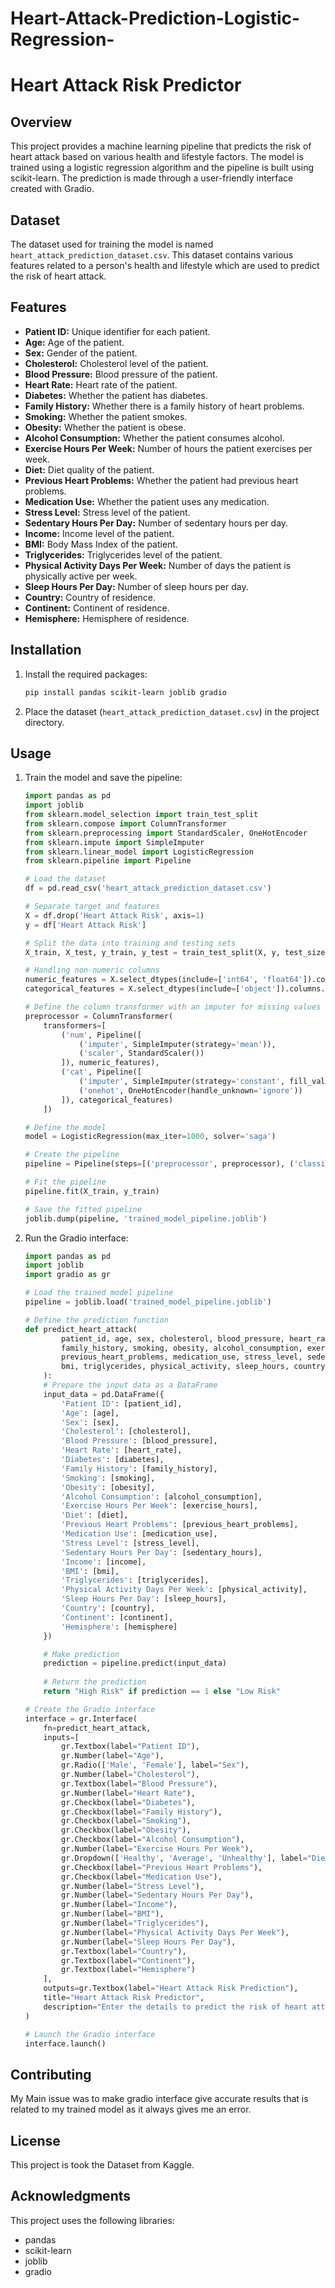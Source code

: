 # Heart-Attack-Prediction-Logistic-Regression-
# Heart Attack Risk Predictor

## Overview

This project provides a machine learning pipeline that predicts the risk of heart attack based on various health and lifestyle factors. The model is trained using a logistic regression algorithm and the pipeline is built using scikit-learn. The prediction is made through a user-friendly interface created with Gradio.

## Dataset

The dataset used for training the model is named `heart_attack_prediction_dataset.csv`. This dataset contains various features related to a person's health and lifestyle which are used to predict the risk of heart attack.

## Features

- **Patient ID:** Unique identifier for each patient.
- **Age:** Age of the patient.
- **Sex:** Gender of the patient.
- **Cholesterol:** Cholesterol level of the patient.
- **Blood Pressure:** Blood pressure of the patient.
- **Heart Rate:** Heart rate of the patient.
- **Diabetes:** Whether the patient has diabetes.
- **Family History:** Whether there is a family history of heart problems.
- **Smoking:** Whether the patient smokes.
- **Obesity:** Whether the patient is obese.
- **Alcohol Consumption:** Whether the patient consumes alcohol.
- **Exercise Hours Per Week:** Number of hours the patient exercises per week.
- **Diet:** Diet quality of the patient.
- **Previous Heart Problems:** Whether the patient had previous heart problems.
- **Medication Use:** Whether the patient uses any medication.
- **Stress Level:** Stress level of the patient.
- **Sedentary Hours Per Day:** Number of sedentary hours per day.
- **Income:** Income level of the patient.
- **BMI:** Body Mass Index of the patient.
- **Triglycerides:** Triglycerides level of the patient.
- **Physical Activity Days Per Week:** Number of days the patient is physically active per week.
- **Sleep Hours Per Day:** Number of sleep hours per day.
- **Country:** Country of residence.
- **Continent:** Continent of residence.
- **Hemisphere:** Hemisphere of residence.

## Installation


1. Install the required packages:
    ```sh
    pip install pandas scikit-learn joblib gradio
    ```

2. Place the dataset (`heart_attack_prediction_dataset.csv`) in the project directory.

## Usage

1. Train the model and save the pipeline:
    ```python
    import pandas as pd
    import joblib
    from sklearn.model_selection import train_test_split
    from sklearn.compose import ColumnTransformer
    from sklearn.preprocessing import StandardScaler, OneHotEncoder
    from sklearn.impute import SimpleImputer
    from sklearn.linear_model import LogisticRegression
    from sklearn.pipeline import Pipeline

    # Load the dataset
    df = pd.read_csv('heart_attack_prediction_dataset.csv')

    # Separate target and features
    X = df.drop('Heart Attack Risk', axis=1)
    y = df['Heart Attack Risk']

    # Split the data into training and testing sets
    X_train, X_test, y_train, y_test = train_test_split(X, y, test_size=0.2, random_state=42)

    # Handling non-numeric columns
    numeric_features = X.select_dtypes(include=['int64', 'float64']).columns.tolist()
    categorical_features = X.select_dtypes(include=['object']).columns.tolist()

    # Define the column transformer with an imputer for missing values
    preprocessor = ColumnTransformer(
        transformers=[
            ('num', Pipeline([
                ('imputer', SimpleImputer(strategy='mean')),
                ('scaler', StandardScaler())
            ]), numeric_features),
            ('cat', Pipeline([
                ('imputer', SimpleImputer(strategy='constant', fill_value='missing')),
                ('onehot', OneHotEncoder(handle_unknown='ignore'))
            ]), categorical_features)
        ])

    # Define the model
    model = LogisticRegression(max_iter=1000, solver='saga')

    # Create the pipeline
    pipeline = Pipeline(steps=[('preprocessor', preprocessor), ('classifier', model)])

    # Fit the pipeline
    pipeline.fit(X_train, y_train)

    # Save the fitted pipeline
    joblib.dump(pipeline, 'trained_model_pipeline.joblib')
    ```

2. Run the Gradio interface:
    ```python
    import pandas as pd
    import joblib
    import gradio as gr

    # Load the trained model pipeline
    pipeline = joblib.load('trained_model_pipeline.joblib')

    # Define the prediction function
    def predict_heart_attack(
            patient_id, age, sex, cholesterol, blood_pressure, heart_rate, diabetes, 
            family_history, smoking, obesity, alcohol_consumption, exercise_hours, diet, 
            previous_heart_problems, medication_use, stress_level, sedentary_hours, income, 
            bmi, triglycerides, physical_activity, sleep_hours, country, continent, hemisphere
        ):
        # Prepare the input data as a DataFrame
        input_data = pd.DataFrame({
            'Patient ID': [patient_id],
            'Age': [age],
            'Sex': [sex],
            'Cholesterol': [cholesterol],
            'Blood Pressure': [blood_pressure],
            'Heart Rate': [heart_rate],
            'Diabetes': [diabetes],
            'Family History': [family_history],
            'Smoking': [smoking],
            'Obesity': [obesity],
            'Alcohol Consumption': [alcohol_consumption],
            'Exercise Hours Per Week': [exercise_hours],
            'Diet': [diet],
            'Previous Heart Problems': [previous_heart_problems],
            'Medication Use': [medication_use],
            'Stress Level': [stress_level],
            'Sedentary Hours Per Day': [sedentary_hours],
            'Income': [income],
            'BMI': [bmi],
            'Triglycerides': [triglycerides],
            'Physical Activity Days Per Week': [physical_activity],
            'Sleep Hours Per Day': [sleep_hours],
            'Country': [country],
            'Continent': [continent],
            'Hemisphere': [hemisphere]
        })

        # Make prediction
        prediction = pipeline.predict(input_data)
        
        # Return the prediction
        return "High Risk" if prediction == 1 else "Low Risk"

    # Create the Gradio interface
    interface = gr.Interface(
        fn=predict_heart_attack,
        inputs=[
            gr.Textbox(label="Patient ID"),
            gr.Number(label="Age"),
            gr.Radio(['Male', 'Female'], label="Sex"),
            gr.Number(label="Cholesterol"),
            gr.Textbox(label="Blood Pressure"),
            gr.Number(label="Heart Rate"),
            gr.Checkbox(label="Diabetes"),
            gr.Checkbox(label="Family History"),
            gr.Checkbox(label="Smoking"),
            gr.Checkbox(label="Obesity"),
            gr.Checkbox(label="Alcohol Consumption"),
            gr.Number(label="Exercise Hours Per Week"),
            gr.Dropdown(['Healthy', 'Average', 'Unhealthy'], label="Diet"),
            gr.Checkbox(label="Previous Heart Problems"),
            gr.Checkbox(label="Medication Use"),
            gr.Number(label="Stress Level"),
            gr.Number(label="Sedentary Hours Per Day"),
            gr.Number(label="Income"),
            gr.Number(label="BMI"),
            gr.Number(label="Triglycerides"),
            gr.Number(label="Physical Activity Days Per Week"),
            gr.Number(label="Sleep Hours Per Day"),
            gr.Textbox(label="Country"),
            gr.Textbox(label="Continent"),
            gr.Textbox(label="Hemisphere")
        ],
        outputs=gr.Textbox(label="Heart Attack Risk Prediction"),
        title="Heart Attack Risk Predictor",
        description="Enter the details to predict the risk of heart attack."
    )

    # Launch the Gradio interface
    interface.launch()
    ```

## Contributing

My Main issue was to make gradio interface give accurate results that is related to my trained model as it always gives me an error.

## License

This project is took the Dataset from Kaggle. 

## Acknowledgments

This project uses the following libraries:
- pandas
- scikit-learn
- joblib
- gradio
